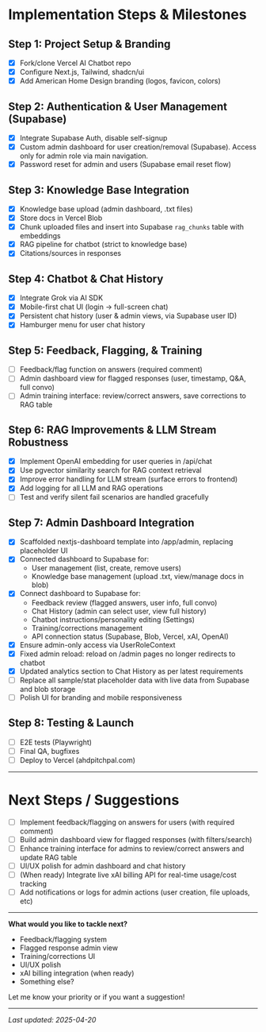 # Implementation Steps & Milestones

## Step 1: Project Setup & Branding
- [x] Fork/clone Vercel AI Chatbot repo
- [x] Configure Next.js, Tailwind, shadcn/ui
- [x] Add American Home Design branding (logos, favicon, colors)

## Step 2: Authentication & User Management (Supabase)
- [x] Integrate Supabase Auth, disable self-signup
- [x] Custom admin dashboard for user creation/removal (Supabase). Access only for admin role via main navigation.
- [x] Password reset for admin and users (Supabase email reset flow)

## Step 3: Knowledge Base Integration
- [x] Knowledge base upload (admin dashboard, .txt files)
- [x] Store docs in Vercel Blob
- [x] Chunk uploaded files and insert into Supabase `rag_chunks` table with embeddings
- [x] RAG pipeline for chatbot (strict to knowledge base)
- [x] Citations/sources in responses

## Step 4: Chatbot & Chat History
- [x] Integrate Grok via AI SDK
- [x] Mobile-first chat UI (login → full-screen chat)
- [x] Persistent chat history (user & admin views, via Supabase user ID)
- [x] Hamburger menu for user chat history

## Step 5: Feedback, Flagging, & Training
- [ ] Feedback/flag function on answers (required comment)
- [ ] Admin dashboard view for flagged responses (user, timestamp, Q&A, full convo)
- [ ] Admin training interface: review/correct answers, save corrections to RAG table

## Step 6: RAG Improvements & LLM Stream Robustness
- [x] Implement OpenAI embedding for user queries in /api/chat
- [x] Use pgvector similarity search for RAG context retrieval
- [x] Improve error handling for LLM stream (surface errors to frontend)
- [x] Add logging for all LLM and RAG operations
- [ ] Test and verify silent fail scenarios are handled gracefully

## Step 7: Admin Dashboard Integration
- [x] Scaffolded nextjs-dashboard template into /app/admin, replacing placeholder UI
- [x] Connected dashboard to Supabase for:
    - User management (list, create, remove users)
    - Knowledge base management (upload .txt, view/manage docs in blob)
- [x] Connect dashboard to Supabase for:
    - Feedback review (flagged answers, user info, full convo)
    - Chat History (admin can select user, view full history)
    - Chatbot instructions/personality editing (Settings)
    - Training/corrections management
    - API connection status (Supabase, Blob, Vercel, xAI, OpenAI)
- [x] Ensure admin-only access via UserRoleContext
- [x] Fixed admin reload: reload on /admin pages no longer redirects to chatbot
- [x] Updated analytics section to Chat History as per latest requirements
- [ ] Replace all sample/stat placeholder data with live data from Supabase and blob storage
- [ ] Polish UI for branding and mobile responsiveness

## Step 8: Testing & Launch
- [ ] E2E tests (Playwright)
- [ ] Final QA, bugfixes
- [ ] Deploy to Vercel (ahdpitchpal.com)

---

# Next Steps / Suggestions

- [ ] Implement feedback/flagging on answers for users (with required comment)
- [ ] Build admin dashboard view for flagged responses (with filters/search)
- [ ] Enhance training interface for admins to review/correct answers and update RAG table
- [ ] UI/UX polish for admin dashboard and chat history
- [ ] (When ready) Integrate live xAI billing API for real-time usage/cost tracking
- [ ] Add notifications or logs for admin actions (user creation, file uploads, etc)

---

**What would you like to tackle next?**
- Feedback/flagging system
- Flagged response admin view
- Training/corrections UI
- UI/UX polish
- xAI billing integration (when ready)
- Something else?

Let me know your priority or if you want a suggestion!

---

_Last updated: 2025-04-20_
